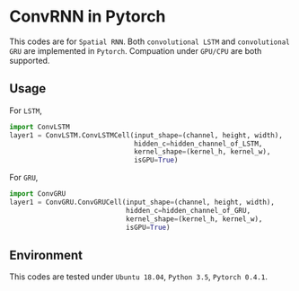 # ConvRNN in Pytorch
This codes are for `Spatial RNN`. Both `convolutional LSTM` and `convolutional GRU` are implemented in `Pytorch`. Compuation under `GPU/CPU` are both supported. 

## Usage
For `LSTM`,
```python
import ConvLSTM
layer1 = ConvLSTM.ConvLSTMCell(input_shape=(channel, height, width),
                               hidden_c=hidden_channel_of_LSTM,
                               kernel_shape=(kernel_h, kernel_w), 
                               isGPU=True)
```

For `GRU`, 
```python
import ConvGRU
layer1 = ConvGRU.ConvGRUCell(input_shape=(channel, height, width),
                             hidden_c=hidden_channel_of_GRU,
                             kernel_shape=(kernel_h, kernel_w), 
                             isGPU=True)
```

## Environment
This codes are tested under `Ubuntu 18.04`, `Python 3.5`, `Pytorch 0.4.1`. 
